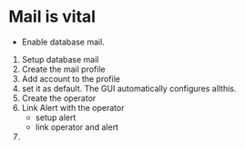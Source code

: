 # Mail is vital
* Enable database mail.
1. Setup database mail
2. Create the mail profile
3. Add account to the profile
4. set it as default. The GUI automatically configures allthis.
5. Create the operator
6. Link Alert with the operator
    * setup alert
    * link operator and alert
7. 